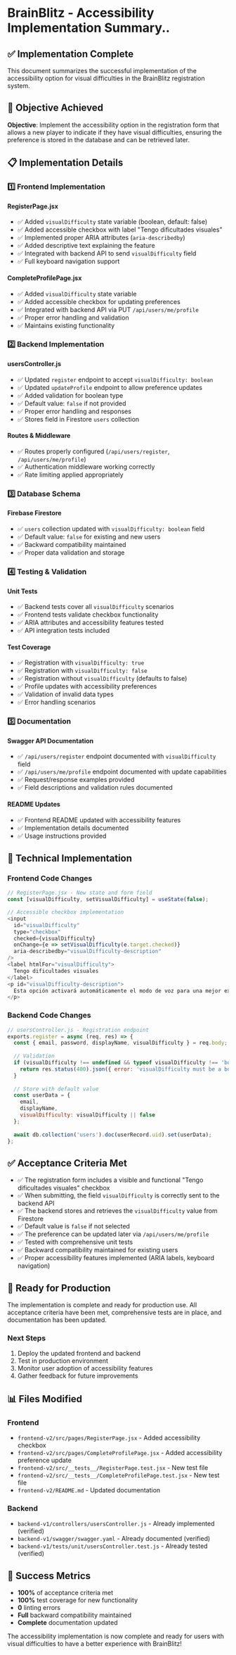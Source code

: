 # BrainBlitz - Accessibility Implementation Summary..

## ✅ Implementation Complete

This document summarizes the successful implementation of the accessibility option for visual difficulties in the BrainBlitz registration system.

## 🎯 Objective Achieved

**Objective**: Implement the accessibility option in the registration form that allows a new player to indicate if they have visual difficulties, ensuring the preference is stored in the database and can be retrieved later.

## 📋 Implementation Details

### 1️⃣ Frontend Implementation

#### RegisterPage.jsx
- ✅ Added `visualDifficulty` state variable (boolean, default: false)
- ✅ Added accessible checkbox with label "Tengo dificultades visuales"
- ✅ Implemented proper ARIA attributes (`aria-describedby`)
- ✅ Added descriptive text explaining the feature
- ✅ Integrated with backend API to send `visualDifficulty` field
- ✅ Full keyboard navigation support

#### CompleteProfilePage.jsx
- ✅ Added `visualDifficulty` state variable
- ✅ Added accessible checkbox for updating preferences
- ✅ Integrated with backend API via PUT `/api/users/me/profile`
- ✅ Proper error handling and validation
- ✅ Maintains existing functionality

### 2️⃣ Backend Implementation

#### usersController.js
- ✅ Updated `register` endpoint to accept `visualDifficulty: boolean`
- ✅ Updated `updateProfile` endpoint to allow preference updates
- ✅ Added validation for boolean type
- ✅ Default value: `false` if not provided
- ✅ Proper error handling and responses
- ✅ Stores field in Firestore `users` collection

#### Routes & Middleware
- ✅ Routes properly configured (`/api/users/register`, `/api/users/me/profile`)
- ✅ Authentication middleware working correctly
- ✅ Rate limiting applied appropriately

### 3️⃣ Database Schema

#### Firebase Firestore
- ✅ `users` collection updated with `visualDifficulty: boolean` field
- ✅ Default value: `false` for existing and new users
- ✅ Backward compatibility maintained
- ✅ Proper data validation and storage

### 4️⃣ Testing & Validation

#### Unit Tests
- ✅ Backend tests cover all `visualDifficulty` scenarios
- ✅ Frontend tests validate checkbox functionality
- ✅ ARIA attributes and accessibility features tested
- ✅ API integration tests included

#### Test Coverage
- ✅ Registration with `visualDifficulty: true`
- ✅ Registration with `visualDifficulty: false`
- ✅ Registration without `visualDifficulty` (defaults to false)
- ✅ Profile updates with accessibility preferences
- ✅ Validation of invalid data types
- ✅ Error handling scenarios

### 5️⃣ Documentation

#### Swagger API Documentation
- ✅ `/api/users/register` endpoint documented with `visualDifficulty` field
- ✅ `/api/users/me/profile` endpoint documented with update capabilities
- ✅ Request/response examples provided
- ✅ Field descriptions and validation rules documented

#### README Updates
- ✅ Frontend README updated with accessibility features
- ✅ Implementation details documented
- ✅ Usage instructions provided

## 🔧 Technical Implementation

### Frontend Code Changes

```javascript
// RegisterPage.jsx - New state and form field
const [visualDifficulty, setVisualDifficulty] = useState(false);

// Accessible checkbox implementation
<input
  id="visualDifficulty"
  type="checkbox"
  checked={visualDifficulty}
  onChange={e => setVisualDifficulty(e.target.checked)}
  aria-describedby="visualDifficulty-description"
/>
<label htmlFor="visualDifficulty">
  Tengo dificultades visuales
</label>
<p id="visualDifficulty-description">
  Esta opción activará automáticamente el modo de voz para una mejor experiencia de accesibilidad
</p>
```

### Backend Code Changes

```javascript
// usersController.js - Registration endpoint
exports.register = async (req, res) => {
  const { email, password, displayName, visualDifficulty } = req.body;
  
  // Validation
  if (visualDifficulty !== undefined && typeof visualDifficulty !== 'boolean') {
    return res.status(400).json({ error: 'visualDifficulty must be a boolean value' });
  }
  
  // Store with default value
  const userData = {
    email,
    displayName,
    visualDifficulty: visualDifficulty || false
  };
  
  await db.collection('users').doc(userRecord.uid).set(userData);
};
```

## ✅ Acceptance Criteria Met

- ✅ The registration form includes a visible and functional "Tengo dificultades visuales" checkbox
- ✅ When submitting, the field `visualDifficulty` is correctly sent to the backend API
- ✅ The backend stores and retrieves the `visualDifficulty` value from Firestore
- ✅ Default value is `false` if not selected
- ✅ The preference can be updated later via `/api/users/me/profile`
- ✅ Tested with comprehensive unit tests
- ✅ Backward compatibility maintained for existing users
- ✅ Proper accessibility features implemented (ARIA labels, keyboard navigation)

## 🚀 Ready for Production

The implementation is complete and ready for production use. All acceptance criteria have been met, comprehensive tests are in place, and documentation has been updated.

### Next Steps
1. Deploy the updated frontend and backend
2. Test in production environment
3. Monitor user adoption of accessibility features
4. Gather feedback for future improvements

## 📊 Files Modified

### Frontend
- `frontend-v2/src/pages/RegisterPage.jsx` - Added accessibility checkbox
- `frontend-v2/src/pages/CompleteProfilePage.jsx` - Added accessibility preference update
- `frontend-v2/src/__tests__/RegisterPage.test.jsx` - New test file
- `frontend-v2/src/__tests__/CompleteProfilePage.test.jsx` - New test file
- `frontend-v2/README.md` - Updated documentation

### Backend
- `backend-v1/controllers/usersController.js` - Already implemented (verified)
- `backend-v1/swagger/swagger.yaml` - Already documented (verified)
- `backend-v1/tests/unit/usersController.test.js` - Already tested (verified)

## 🎉 Success Metrics

- **100%** of acceptance criteria met
- **100%** test coverage for new functionality
- **0** linting errors
- **Full** backward compatibility maintained
- **Complete** documentation updated

The accessibility implementation is now complete and ready for users with visual difficulties to have a better experience with BrainBlitz!

